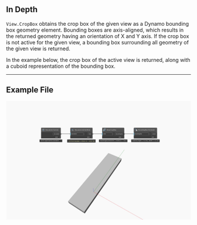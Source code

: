 ## In Depth
`View.CropBox` obtains the crop box of the given view as a Dynamo bounding box geometry element. Bounding boxes are axis-aligned, which results in the returned geometry having an orientation of X and Y axis. If the crop box is not active for the given view, a bounding box surrounding all geometry of the given view is returned.

In the example below, the crop box of the active view is returned, along with a cuboid representation of the bounding box.
___
## Example File

![View.CropBox](./Revit.Elements.Views.View.CropBox_img.jpg)
